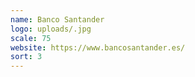 ```yaml
---
name: Banco Santander
logo: uploads/.jpg
scale: 75
website: https://www.bancosantander.es/
sort: 3
---
```

